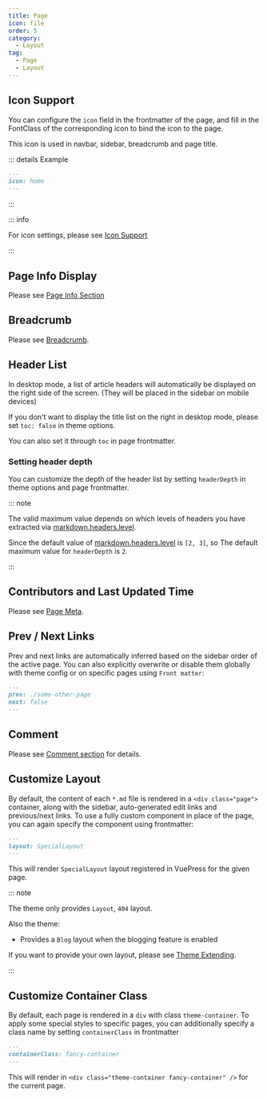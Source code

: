 ```yaml
---
title: Page
icon: file
order: 5
category:
  - Layout
tag:
  - Page
  - Layout
---
```


## Icon Support

You can configure the `icon` field in the frontmatter of the page, and fill in the FontClass of the corresponding icon to bind the icon to the page.

This icon is used in navbar, sidebar, breadcrumb and page title.

::: details Example

```md
---
icon: home
---
```

:::

::: info

For icon settings, please see [Icon Support](../interface/icon.md)

:::

## Page Info Display

Please see [Page Info Section](../feature/page-info.md)

## Breadcrumb

Please see [Breadcrumb](breadcrumb.md).

## Header List

In desktop mode, a list of article headers will automatically be displayed on the right side of the screen. (They will be placed in the sidebar on mobile devices)

If you don't want to display the title list on the right in desktop mode, please set `toc: false` in theme options.

You can also set it through `toc` in page frontmatter.

### Setting header depth

You can customize the depth of the header list by setting `headerDepth` in theme options and page frontmatter.

::: note

The valid maximum value depends on which levels of headers you have extracted via [markdown.headers.level](https://vuejs.press/reference/config.html#markdown-headers).

Since the default value of [markdown.headers.level](https://vuejs.press/reference/config.html#markdown-headers) is `[2, 3]`, so The default maximum value for `headerDepth` is `2`.

:::

## Contributors and Last Updated Time

Please see [Page Meta](../feature/meta.md).

## Prev / Next Links

<!-- TODO: Improve it -->

Prev and next links are automatically inferred based on the sidebar order of the active page. You can also explicitly overwrite or disable them globally with theme config or on specific pages using `Front matter`:

```md
---
prev: ./some-other-page
next: false
---
```

## Comment

Please see [Comment section](../feature/comment.md) for details.

## Customize Layout

By default, the content of each `*.md` file is rendered in a `<div class="page">` container, along with the sidebar, auto-generated edit links and previous/next links. To use a fully custom component in place of the page, you can again specify the component using frontmatter:

```md
---
layout: SpecialLayout
---
```

This will render `SpecialLayout` layout registered in VuePress for the given page.

::: note

The theme only provides `Layout`, `404` layout.

Also the theme:

- Provides a `Blog` layout when the blogging feature is enabled

If you want to provide your own layout, please see [Theme Extending](../advanced/extend.md).

:::

## Customize Container Class

By default, each page is rendered in a `div` with class `theme-container`. To apply some special styles to specific pages, you can additionally specify a class name by setting `containerClass` in frontmatter

```md
---
containerClass: fancy-container
---
```

This will render in `<div class="theme-container fancy-container" />` for the current page.
